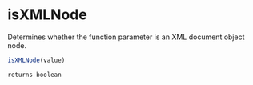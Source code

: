 # isXMLNode

Determines whether the function parameter is an XML document object node.

```javascript
isXMLNode(value)
```

```javascript
returns boolean
```
